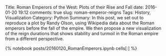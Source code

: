 ﻿Title: Roman Emperors of the West: Plots of their Rise and Fall
date: 2016-01-20 19:12
comments: true
slug: roman-emperor-reigns
Tags: History, Visualization
Category: Python
Summary: In this post, we set out to reproduce a plot by Randy Olson, using Wikipedia data about the Roman emperors before the fall of the empire. We then propose a new visualization of the reign durations that shows stability and turmoil in the Roman empire from a different perspective.

{% notebook posts/20160120_RomanEmperors.ipynb cells[:] %}
